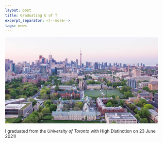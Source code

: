 ```yaml
---
layout: post
title: Graduating U of T
excerpt_separator: <!--more-->
tags: news
---
```

<img src = "/assets/uoft2.jpg">

I graduated from the *University of Toronto* with High Distinction on 23 June 2021!

<!--more-->
